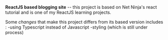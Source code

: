 **ReactJS based blogging site** -- this project is based on Net Ninja's react tutorial and is one of my ReactJS learning projects.

Some *changes* that make this project differs from its based version includes :
	-using Typescript instead of Javascript
	-styling (which is still under process)